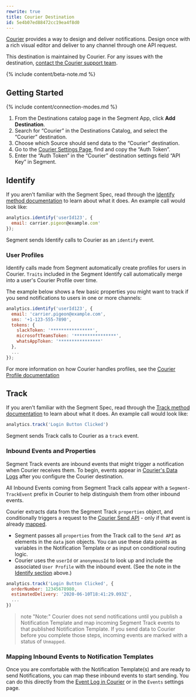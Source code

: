 ```yaml
---
rewrite: true
title: Courier Destination
id: 5e4b07ed88472cc19ea4f8d0
---
```

[Courier](https://courier.com?utm_source=segmentio&utm_medium=docs&utm_campaign=partners) provides a way to design and deliver notifications. Design once with a rich visual editor and  deliver to any channel through one API request.

This destination is maintained by Courier. For any issues with the destination, [contact the Courier support team](mailto:support@courier.com).

{% include content/beta-note.md %}

## Getting Started

{% include content/connection-modes.md %} 

1. From the Destinations catalog page in the Segment App, click **Add Destination**.
2. Search for “Courier” in the Destinations Catalog, and select the “Courier” destination.
3. Choose which Source should send data to the “Courier” destination.
4. Go to the [Courier Settings Page](https://app.courier.com/settings), find and copy the “Auth Token”.
5. Enter the “Auth Token” in the “Courier” destination settings field “API Key” in Segment.

## Identify

If you aren't familiar with the Segment Spec, read through the [Identify method documentation](/docs/connections/spec/identify/) to learn about what it does. An example call would look like:

```js
analytics.identify('userId123', {
  email: carrier.pigeon@example.com'
});
```

Segment sends Identify calls to Courier as an `identify` event.

### User Profiles

Identify calls made from Segment automatically create profiles for users in Courier. `Traits` included in the Segment Identify call automatically merge into a user's Courier Profile over time. 

The example below shows a few basic properties you might want to track if you send notifications to users in one or more channels:

```js
analytics.identify('userId123', {
  email: 'carrier.pigeon@example.com',
  sms: '+1-123-555-7890',
  tokens: {
    slackToken: '****************',
    microsoftTeamsToken: '****************',
    whatsAppToken: '****************'
  },
  ...
});
```

For more information on how Courier handles profiles, see the [Courier Profile documentation](https://docs.courier.com/reference/profiles-api?utm_source=segmentio&utm_medium=docs&utm_campaign=partners)

## Track

If you aren't familiar with the Segment Spec, read through the [Track method documentation](/docs/connections/spec/track/) to learn about what it does. An example call would look like:

```js
analytics.track('Login Button Clicked')
```

Segment sends Track calls to Courier as a `track` event.

### Inbound Events and Properties

Segment Track events are inbound events that might trigger a notification when Courier receives them. To begin, events appear in [Courier's Data Logs](https://app.courier.com/data/messages?utm_source=segmentio&utm_medium=docs&utm_campaign=partners) after you configure the Courier destination. 

All Inbound Events coming from Segment Track calls appear with a `Segment-TrackEvent` prefix in Courier to help distinguish them from other inbound events.  

Courier extracts data from the Segment Track `properties` object, and conditionally triggers a request to the [Courier Send API](https://www.courier.com/docs/reference/send/message/) - only if that event is already [mapped](https://help.courier.com/en/articles/4202416-how-to-create-and-map-event-triggers-for-your-notifications). 

* Segment passes all `properties`  from the Track call to the `Send API` as elements in the `data` json objects. You can use these data points as variables in the Notification Template or as input on conditional routing logic.
* Courier uses the `userId` or `anonymousId` to look up and include the associated `User Profile` with the inbound event.  (See the note in the [Identify section](#identify) above.)

```js
analytics.track('Login Button Clicked', {
  orderNumber: 12345678980,
  estimatedDelivery: '2020-06-10T18:41:29.093Z',
  ...
})
```

> note "Note:"
> Courier does not send notifications until you publish a Notification Template and map incoming Segment Track events to that published Notification Template. If you send data to Courier before you complete those steps, incoming events are marked with a status of `Unmapped`.  

### Mapping Inbound Events to Notification Templates

Once you are comfortable with the Notification Template(s) and are ready to send Notifications, you can map these inbound events to start sending. You can do this directly from the [Event Log in Courier](https://app.courier.com/data/messages?utm_source=segmentio&utm_medium=docs&utm_campaign=partners) or in the `Events` settings page.
